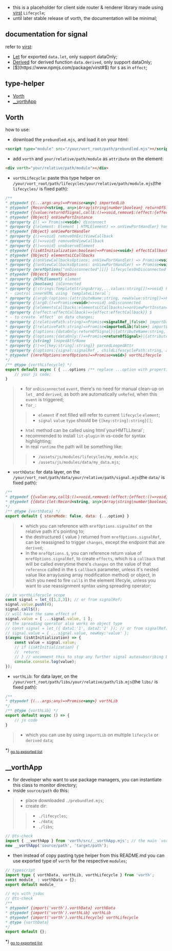 - this is a placeholder for client side router & renderer library made using [virst](https://www.npmjs.com/package/virst) `Lifecycle`;
- until later stable release of vorth, the documentation will be minimal;
## documentation for signal
refer to [virst](https://www.npmjs.com/package/virst):
- [Let](https://www.npmjs.com/package/virst#let) for exported `data.let`, only support dataOnly;
- [Derived](https://www.npmjs.com/package/virst#derived) for derived function `data.derived`, only support dataOnly;
- [$](https://www.npmjs.com/package/virst#$) for `$` as in `effect`;
## type-helper
- [Vorth](#vorth)
- [__vorthApp](#__vorthapp)
<h2 id="vorth">Vorth</h2>

how to use:- download the `prebundled.mjs`, and load it on your html:```html<script type="module" src="/your/vort_root/path/prebundled.mjs"></script>```- add `vorth` and `your/relative/path/module` as `attribute` on the element:```html<div vorth="your/relative/path/module"></div>```- `vorthLifecycle`: paste this type helper on `/your/vort_root/path/lifecycles/your/relative/path/module.mjs`(the `lifecycles/` is fixed path):```js/*** @typedef {(...args:any)=>Promise<any>} importedLib* @typedef {Record<string, any>|Array|string|number|boolean} returnOfSignal* @typedef {{value:returnOfSignal,call$:()=>void,remove$:(effect:{effect:()=>void})=>void}} signalRef_* @typedef {Object} onViewPortInstance* @property {() => Promise<void>} disconnect* @property {(element: Element | HTMLElement) => onViewPortHandler} handlers* @typedef {Object} onViewPortHandler* @property {()=>void} removeOnExitViewCallback* @property {()=>void} removeOnViewCallback* @property {()=>void} unobserveElement* @typedef {(isAtInitialization:boolean)=>Promise<void>} effectCallback* @typedef {Object} elementsLCCallbacks* @property {(onViewCallbacksOptions: onViewPortHandler) => Promise<void>} onViewCallback* @property {(onViewCallbacksOptions: onViewPortHandler) => Promise<void>} onExitViewCallback* @property {mrefOptions["onDisconnected"][]} lifecyclesOnDisconnected* @typedef {Object} mrefOptions* @property {HTMLElement} element* @property {boolean} isConnected* @property {(strings:TemplateStringsArray,...values:string[])=>void} html* - control innerHTML using `templateLiteral`;* @property {(arg0:(options:{attributeName:string, newValue:string})=>Promise<void>)=>void} onAttributeChanged* @property {(arg0:()=>Promise<void>)=>void} onDisconnected* @property {(elementsCallbacks:elementsLCCallbacks)=>onViewPortInstance} onViewPort* @property {(effect:effectCallback)=>{effect:effectCallback}} $* - to create `effect` on data changes;* @property {(relativePath:string)=>Promise<signalRef_|false>} importData* @property {(relativePath:string)=>Promise<importedLib|false>} importLib* @property {(options:{dataOnly:returnOfSignal}|{attributeName:string, data:returnOfSignal})=>signalRef_|false} let_* @property {(options:{dataOnly:()=>Promise<returnOfSignal>}|{attributeName:string, data:()=>Promise<returnOfSignal>})=>signalRef_|false} derived* @property {string} loopedAttrName* @property {()=>{[key:string]:string}} parsedLoopedAttr* @property {(options:{signal:signalRef_, childLifescyclePath:string, afterLoopCallback?:()=>Promise<void>,element?:HTMLElement})=>void} for_* @typedef {(mrefOptions:mrefOptions)=>Promise<void>} vorthLifecycle*//** @type {vorthLifecycle} */export default async ( { ...options /** replace ...option with properties that you need;  */ } )=>{	// your js code;}```> - for `onDisconnected` `event`, there's no need for manual clean-up on `let_` and `derived`, as both are automatically `unRefed`, when this `event` is triggered;> - `for_`:> > - `element` if not filled will refer to current `lifecycle` `element`;> > - `signal` `value` `type` should be `{[key:string]:string}[]`;> - `html` method can be called using html\`yourHMTLLiteral\`;> - recommended to install `lit-plugin` in vs-code for syntax highlighting;> - in real `runtime` the path will be something like:> > - `/assets/js/modules/lifecycles/my_module.mjs`;> > - `/assets/js/modules/data/my_data.mjs`;- `vorthData`: for data layer, on the `/your/vort_root/path/data/your/relative/path/signal.mjs`(the `data/` is fixed path):```js/*** @typedef {{value:any,call$:()=>void,remove$:(effect:{effect:()=>void})=>void}} signalRef__* @typedef {{data:{let:Record<string, any>|Array|string|number|boolean},storeMode:false|'localStorage'|'sessionStorage'}|{data:{derived:((a0:{importData:(relativePath:string)=>Promise<signalRef__|false>,importLib:(relativePath:string)=>Promise<((...args:any)=>Promise<any>)|false>})=>Promise<Record<string, any>|Array|string|number|boolean>)}}} vorthData*//** @type {vorthData} */export default { storeMode: false, data: {...option} }```> - which you can reference with `mrefOptions.signalRef` on the relative path it's pointing to;> - the destructured { value } returned from `mrefOptions.signalRef`, can be reassigned to trigger `changes`, except the endpoint that are `derived`;> - in the `mrefOptions.$`, you can reference return value of `mrefOptions.signalRef`, to create `effects`, which is a `callback` that will be called everytime there's `changes` on the value of that `reference` called in the `$` `callback` parameter, unless it's nested value like array(using array modification method) or object, in wich you need to fire `call$` in the element lifecyle, unless you want to use reassignment syntax using spreading operator;```js// in vorthLifecycle scopeconst signal = let_([1,2,3]); // or from signalRef;signal.value.push(4);signal.call$();// will have the same effect ofsignal.value = [ ...signal.value, 1 ];// the spreading operator also works on object type// const signal = let_({ data1:'1', data2:'2' }); // or from signalRef;// signal.value = { ...signal.value, newKey:'value' };$(async (isAtInitialization) => {	const value = signal.value;	// if (isAtInitialization) {	//	return;	// } // uncomment this to stop any further signal autosubscribing bellow this point	console.console.log(value);});```- `vorthLib`: for data layer, on the `/your/vort_root/path/libs/your/relative/path/lib.mjs`(the `libs/` is fixed path):```js/*** @typedef {(...args:any)=>Promise<any>} vorthLib*//** @type {vorthLib} */export default async () => {	// js code}```> - which you can use by using `importLib` on multiple `lifecycle` or `derived` `data`;

*) <sub>[go to exported list](#type-helper)</sub>

<h2 id="__vorthapp">__vorthApp</h2>

- for developer who want to use package managers, you can instantiate this class to monitor directory;- inside `source/path` do this:> - place downloaded `./prebundled.mjs`;> - create dir:> > - `./lifecycles`;> > - `./data`;> > - `./libs`;```js// @ts-checkimport { __vorthApp } from 'vorth/src/__vorthApp.mjs'; // the main `vorth` got poluted with `Vorth` which refer to browser window;new __vorthApp('source/path', 'target/path');```- then instead of copy pasting type helper from this README.md you can use exported type of `vorth` for the respective `modules`;```ts// typescriptimport type { vorthData, vorthLib, vorthLifecycle } from 'vorth';const module_ : vorthData = {};export default module_``````js// mjs with jsdoc// @ts-check/*** @typedef {import('vorth').vorthData} vorthData* @typedef {import('vorth').vorthLib} vorthLib* @typedef {import('vorth').vorthLifecycle} vorthLifecycle* @type {vorthData}*/export default {};```

*) <sub>[go to exported list](#type-helper)</sub>
